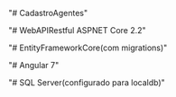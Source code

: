 "# CadastroAgentes" 

"# WebAPIRestful ASPNET Core 2.2"

"# EntityFrameworkCore(com migrations)"

"# Angular 7"

"# SQL Server(configurado para localdb)"

